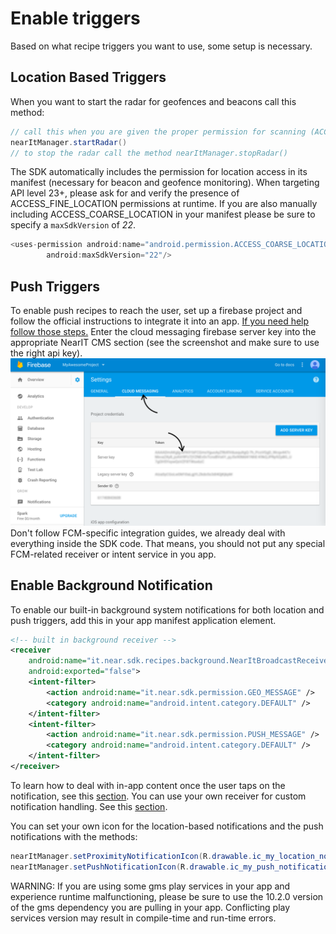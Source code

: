 # Enable triggers

Based on what recipe triggers you want to use, some setup is necessary.

## Location Based Triggers

When you want to start the radar for geofences and beacons call this method:

```java
// call this when you are given the proper permission for scanning (ACCESS_FINE_LOCATION)
nearItManager.startRadar()
// to stop the radar call the method nearItManager.stopRadar()
```

The SDK automatically includes the permission for location access in its manifest (necessary for beacon and geofence monitoring). When targeting API level 23+, please ask for and verify the presence of ACCESS_FINE_LOCATION permissions at runtime.
If you are also manually including ACCESS_COARSE_LOCATION in your manifest please be sure to specify a `maxSdkVersion` of _22_.
```java
<uses-permission android:name="android.permission.ACCESS_COARSE_LOCATION"
        android:maxSdkVersion="22"/>
```

## Push Triggers

To enable push recipes to reach the user, set up a firebase project and follow the official instructions to integrate it into an app. [If you need help follow those steps.](firebase.md)
Enter the cloud messaging firebase server key into the appropriate NearIT CMS section (see the screenshot and make sure to use the right api key).
![fcmkey](fcmkeylocation.png "")
Don't follow FCM-specific integration guides, we already deal with everything inside the SDK code. That means, you should not put any special FCM-related receiver or intent service in you app.

## Enable Background Notification

To enable our built-in background system notifications for both location and push triggers, add this in your app manifest application element.
```xml
<!-- built in background receiver -->
<receiver
    android:name="it.near.sdk.recipes.background.NearItBroadcastReceiver"
    android:exported="false">
    <intent-filter>
        <action android:name="it.near.sdk.permission.GEO_MESSAGE" />
        <category android:name="android.intent.category.DEFAULT" />
    </intent-filter>
    <intent-filter>
        <action android:name="it.near.sdk.permission.PUSH_MESSAGE" />
        <category android:name="android.intent.category.DEFAULT" />
    </intent-filter>
</receiver>
```
To learn how to deal with in-app content once the user taps on the notification, see this [section](handle-content.md).
You can use your own receiver for custom notification handling. See this [section](custom-bkg-notification.md).

You can set your own icon for the location-based notifications and the push notifications with the methods:
```java
nearItManager.setProximityNotificationIcon(R.drawable.ic_my_location_notification);
nearItManager.setPushNotificationIcon(R.drawable.ic_my_push_notification);
```

WARNING: If you are using some gms play services in your app and experience runtime malfunctioning, please be sure to use the 10.2.0 version of the gms dependency you are pulling in your app. Conflicting play services version may result in compile-time and run-time errors.
